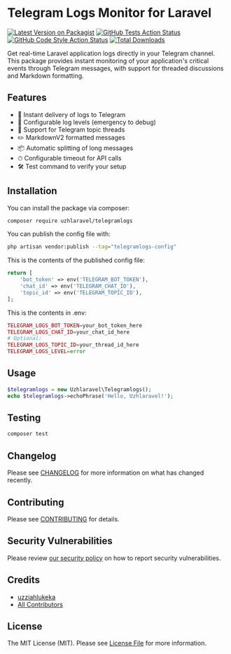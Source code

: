 # Telegram Logs Monitor for Laravel

[![Latest Version on Packagist](https://img.shields.io/packagist/v/uzhlaravel/telegramlogs.svg?style=flat-square)](https://packagist.org/packages/uzhlaravel/telegramlogs)
[![GitHub Tests Action Status](https://img.shields.io/github/actions/workflow/status/uzhlaravel/telegramlogs/run-tests.yml?branch=main&label=tests&style=flat-square)](https://github.com/uzhlaravel/telegramlogs/actions?query=workflow%3Arun-tests+branch%3Amain)
[![GitHub Code Style Action Status](https://img.shields.io/github/actions/workflow/status/uzhlaravel/telegramlogs/fix-php-code-style-issues.yml?branch=main&label=code%20style&style=flat-square)](https://github.com/uzhlaravel/telegramlogs/actions?query=workflow%3A"Fix+PHP+code+style+issues"+branch%3Amain)
[![Total Downloads](https://img.shields.io/packagist/dt/uzhlaravel/telegramlogs.svg?style=flat-square)](https://packagist.org/packages/uzhlaravel/telegramlogs)

Get real-time Laravel application logs directly in your Telegram channel. This package provides instant monitoring of your application's critical events through Telegram messages, with support for threaded discussions and Markdown formatting.


## Features

- 📨 Instant delivery of logs to Telegram
- 🔔 Configurable log levels (emergency to debug)
- 🧵 Support for Telegram topic threads
- ✏️ MarkdownV2 formatted messages
- 📦 Automatic splitting of long messages
- ⏱ Configurable timeout for API calls
- 🛠 Test command to verify your setup

## Installation

You can install the package via composer:

```bash
composer require uzhlaravel/telegramlogs
```

You can publish the config file with:

```bash
php artisan vendor:publish --tag="telegramlogs-config"
```

This is the contents of the published config file:

```php
return [
    'bot_token' => env('TELEGRAM_BOT_TOKEN'),
    'chat_id' => env('TELEGRAM_CHAT_ID'),
    'topic_id' => env('TELEGRAM_TOPIC_ID'),
];
```

This is the contents in .env:

```php
TELEGRAM_LOGS_BOT_TOKEN=your_bot_token_here
TELEGRAM_LOGS_CHAT_ID=your_chat_id_here
# Optional:
TELEGRAM_LOGS_TOPIC_ID=your_thread_id_here
TELEGRAM_LOGS_LEVEL=error
```

## Usage

```php
$telegramlogs = new Uzhlaravel\Telegramlogs();
echo $telegramlogs->echoPhrase('Hello, Uzhlaravel!');
```

## Testing

```bash
composer test
```

## Changelog

Please see [CHANGELOG](CHANGELOG.md) for more information on what has changed recently.

## Contributing

Please see [CONTRIBUTING](CONTRIBUTING.md) for details.

## Security Vulnerabilities

Please review [our security policy](../../security/policy) on how to report security vulnerabilities.

## Credits

- [uzziahlukeka](https://github.com/uzhlaravel)
- [All Contributors](../../contributors)

## License

The MIT License (MIT). Please see [License File](LICENSE.md) for more information.
